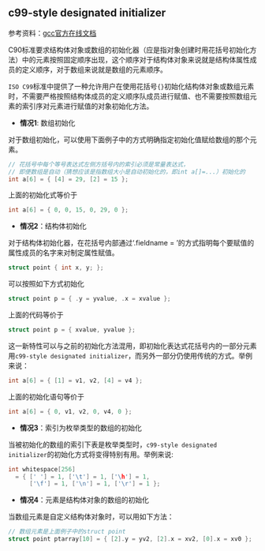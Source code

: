 ## c99-style designated initializer

参考资料：[gcc官方在线文档](https://gcc.gnu.org/onlinedocs/gcc/Designated-Inits.html)

C90标准要求结构体对象或数组的初始化器（应是指对象创建时用花括号初始化方法）中的元素按照固定顺序出现，这个顺序对于结构体对象来说就是结构体属性成员的定义顺序，对于数组来说就是数组的元素顺序。

`ISO C99`标准中提供了一种允许用户在使用花括号`{}`初始化结构体对象或数组元素时，不需要严格按照结构体成员的定义顺序队成员进行赋值、也不需要按照数组元素的索引序对元素进行赋值的对象初始化方法。


* **情况1**: 数组初始化

对于数组初始化，可以使用下面例子中的方式明确指定初始化值赋给数组的那个元素。

```c
// 花括号中每个等号表达式左侧方括号内的索引必须是常量表达式，
// 即便数组是自动（猜想应该是指数组大小是自动初始化的，即int a[]=...）初始化的
int a[6] = { [4] = 29, [2] = 15 };
```

上面的初始化式等价于

```c
int a[6] = { 0, 0, 15, 0, 29, 0 };
```

* **情况2**：结构体初始化

对于结构体初始化器，在花括号内部通过‘.fieldname = ’的方式指明每个要赋值的属性成员的名字来对制定属性赋值。

```c
struct point { int x, y; };
```

可以按照如下方式初始化

```c
struct point p = { .y = yvalue, .x = xvalue };
```

上面的代码等价于

```c
struct point p = { xvalue, yvalue };
```

这一新特性可以与之前的初始化方法混用，即初始化表达式花括号内的一部分元素用`c99-style designated initializer`，而另外一部分仍使用传统的方式。举例来说：

```c
int a[6] = { [1] = v1, v2, [4] = v4 };
```

上面的初始化语句等价于

```c
int a[6] = { 0, v1, v2, 0, v4, 0 };
```

* **情况3**：索引为枚举类型的数组的初始化

当被初始化的数组的索引下表是枚举类型时，`c99-style designated initializer`的初始化方式将变得特别有用。举例来说:

```c
int whitespace[256]
  = { [' '] = 1, ['\t'] = 1, ['\h'] = 1,
      ['\f'] = 1, ['\n'] = 1, ['\r'] = 1 };
```

* **情况4**：元素是结构体对象的数组的初始化

当数组元素是自定义结构体对象时，可以用如下方法：

```c
// 数组元素是上面例子中的struct point
struct point ptarray[10] = { [2].y = yv2, [2].x = xv2, [0].x = xv0 };
```


